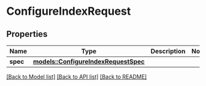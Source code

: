 # ConfigureIndexRequest

## Properties

Name | Type | Description | Notes
------------ | ------------- | ------------- | -------------
**spec** | [**models::ConfigureIndexRequestSpec**](ConfigureIndexRequest_spec.md) |  | 

[[Back to Model list]](../README.md#documentation-for-models) [[Back to API list]](../README.md#documentation-for-api-endpoints) [[Back to README]](../README.md)



